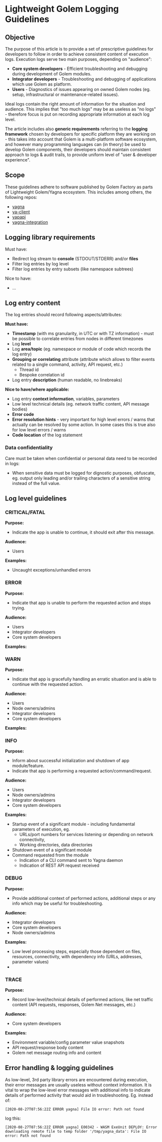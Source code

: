 # Lightweight Golem Logging Guidelines

## Objective

The purpose of this article is to provide a set of prescriptive guidelines for developers to follow in order to achieve consistent content of execution logs.
Execution logs serve two main purposes, depending on "audience":
- **Core system developers** - Efficient troubleshooting and debugging during development of Golem modules.
- **Integrator developers** - Troubleshooting and debugging of applications which use Golem as platform.
- **Users** - Diagnostics of issues appearing on owned Golem nodes (eg. setup, infrastructural or maintenance-related issues).

Ideal logs contain the right amount of information for the situation and audience. This implies that "too much logs" may be as useless as "no logs" - therefore focus is put on recording appropriate information at each log level.

The article includes also **generic requirements** referring to the **logging framework** chosen by developers for specific platform they are working on - this takes into account that Golem is a multi-platform software ecosystem, and however many programming languages can (in theory) be used to develop Golem components, their developers should maintain consistent approach to logs & audit trails, to provide uniform level of "user & developer experience".

## Scope

These guidelines adhere to software published by Golem Factory as parts of Lightweight Golem/Yagna ecosystem. This includes among others, the following repos:
- [yagna](https://github.com/golemfactory/yagna)
- [ya-client](https://github.com/golemfactory/ya-client)
- [yapapi](https://github.com/golemfactory/yapapi)
- [yagna-integration](https://github.com/golemfactory/yagna-integration)

## Logging library requirements

Must have:
- Redirect log stream to **console** (STDOUT/STDERR) and/or **files**
- Filter log entries by log level
- Filter log entries by entry subsets (like namespace subtrees)

Nice to have:
- ...

## Log entry content

The log entries should record following aspects/attributes:

**Must have:**
- **Timestamp** (with ms granularity, in UTC or with TZ information) - must be possible to correlate entries from nodes in different timezones
- Log **level**
- Log **area/topic** (eg. namespace or module of code which records the log entry)
- **Grouping or correlating** attribute (attribute which allows to filter events related to a single command, activity, API request, etc.)
  - Thread id
  - Bespoke correlation id
- Log entry **description** (human readable, no linebreaks)

**Nice to have/where applicable:**

- Log entry **context information**, variables, parameters
- Low level technical details (eg. network traffic content, API message bodies)
- **Error code**
- **Error resolution hints** - very important for high level errors / warns that actually can be resolved by some action. In some cases this is true also for low level errors / warns
- **Code location** of the log statement


### Data confidentiality

Care must be taken when confidential or personal data need to be recorded in logs:
- When sensitive data must be logged for dignostic purposes, obfuscate, eg. output only leading and/or trailing characters of a sensitive string instead of the full value.

## Log level guidelines

### CRITICAL/FATAL
**Purpose:** 
- Indicate the app is unable to continue, it should exit after this message.

**Audience:**
- Users

**Examples:**
- Uncaught exceptions/unhandled errors

### ERROR
**Purpose:** 
- Indicate that app is unable to perform the requested action and stops trying.

**Audience:**
- Users
- Integrator developers
- Core system developers

**Examples:**

### WARN
**Purpose:**
- Indicate that app is gracefully handling an erratic situation and is able to continue with the requested action.

**Audience:**
- Users
- Node owners/admins
- Integrator developers
- Core system developers

**Examples:**

### INFO
**Purpose:**
- Inform about successful initialization and shutdown of app module/feature.
- Indicate that app is performing a requested action/command/request.

**Audience:**
- Users
- Node owners/admins
- Integrator developers
- Core system developers

**Examples:**
- Startup event of a significant module - including fundamental parameters of execution, eg. 
  - URLs/port numbers for services listening or depending on network connectivity,
  - Working directories, data directories 
- Shutdown event of a significant module 
- Command requested from the module
  - Indication of a CLI command sent to Yagna daemon
  - Indication of REST API request received
  
### DEBUG
**Purpose:**
- Provide additional context of performed actions, additional steps or any info which may be useful for troubleshooting.

**Audience:**
- Integrator developers
- Core system developers
- Node owners/admins 

**Examples:**
- Low level processing steps, especially those dependent on files, resources, connectivity, with dependency info (URLs, addresses, parameter values)
- 

### TRACE
**Purpose:**
- Record low-level/technical details of performed actions, like net traffic content (API requests, responses, Golem Net messages, etc.)

**Audience:**
- Core system developers

**Examples:**
- Environment variable/config parameter value snapshots
- API request/response body content
- Golem net message routing info and content

## Error handling & logging guidelines

As low-level, 3rd party library errors are encountered during execution, their error messages are usually useless without context information. It is vital to wrap the low-level error messages with additional info to indicate details of performed activity that would aid in troubleshooting. Eg. instead of:

```
[2020-08-27T07:56:22Z ERROR yagna] File IO error: Path not found
```

log this:

```
[2020-08-27T07:56:22Z ERROR yagna] E00342 - WASM ExeUnit DEPLOY: Error downloading remote file to temp folder '/tmp/yagna_data': File IO error: Path not found

```

